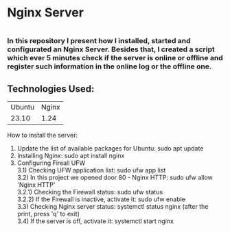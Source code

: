 <h1>Nginx Server<h1>
  
### In this repository I present how I installed, started and configurated an Nginx Server. Besides that, I created a script which ever 5 minutes check if the server is online or offline and register such information in the online log or the offline one. 


## Technologies Used:

<table>
 <tr>
   <td>Ubuntu</td>
   <td>Nginx</td>
 </tr>
 <tr>
   <td>23.10</td>
   <td>1.24</td>
 </tr>
  
</table>

How to install the server: 

1) Update the list of available packages for Ubuntu: sudo apt update
2) Installing Nginx: sudo apt install nginx
3) Configuring Fireall UFW<br>
3.1) Checking UFW application list: sudo ufw app list<br>
3.2) In this project we opened door 80 - Nginx HTTP: sudo ufw allow 'Nginx HTTP'<br>
3.2.1) Checking the Firewall status: sudo ufw status<br>
3.2.2) If the Firewall is inactive, activate it: sudo ufw enable<br>
3.3) Checking Nginx server status: systemctl status nginx (after the print, press 'q' to exit)<br>
3.4) If the server is off, activate it: systemctl start nginx<br>



